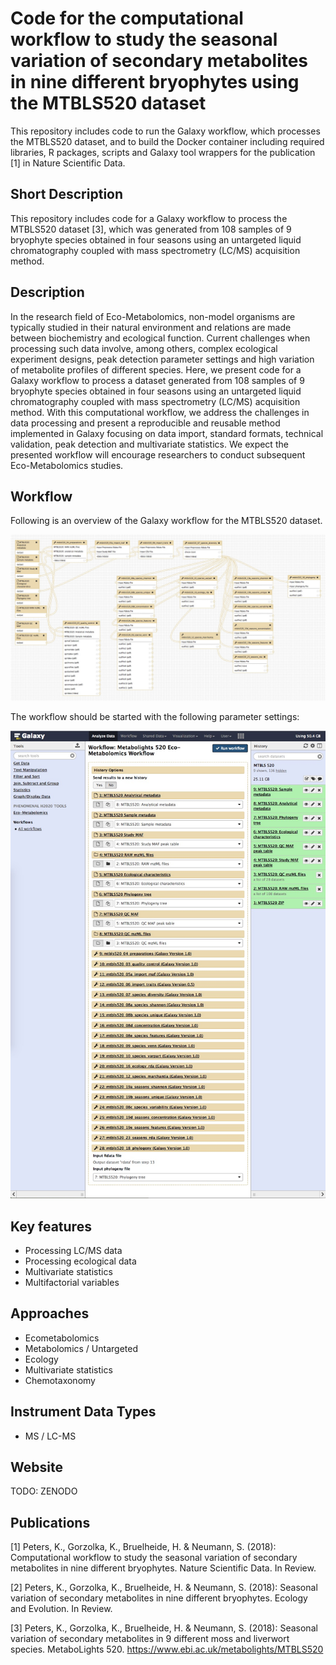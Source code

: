 # Code for the computational workflow to study the seasonal variation of secondary metabolites in nine different bryophytes using the MTBLS520 dataset
This repository includes code to run the Galaxy workflow, which processes the MTBLS520 dataset, and to build the Docker container including required libraries, R packages, scripts and Galaxy tool wrappers for the publication [1] in Nature Scientific Data.

## Short Description
This repository includes code for a Galaxy workflow to process the MTBLS520 dataset [3], which was generated from 108 samples of 9 bryophyte species obtained in four seasons using an untargeted liquid chromatography coupled with mass spectrometry (LC/MS) acquisition method.

## Description
In the research field of Eco-Metabolomics, non-model organisms are typically studied in their natural environment and relations are made between biochemistry and ecological function. Current challenges when processing such data involve, among others, complex ecological experiment designs, peak detection parameter settings and high variation of metabolite profiles of different species. Here, we present code for a Galaxy workflow to process a dataset generated from 108 samples of 9 bryophyte species obtained in four seasons using an untargeted liquid chromatography coupled with mass spectrometry (LC/MS) acquisition method. With this computational workflow, we address the challenges in data processing and present a reproducible and reusable method implemented in Galaxy focusing on data import, standard formats, technical validation, peak detection and multivariate statistics. We expect the presented workflow will encourage researchers to conduct subsequent Eco-Metabolomics studies.

## Workflow
Following is an overview of the Galaxy workflow for the MTBLS520 dataset.

![mtbls520_workflow](galaxy/mtbls520_workflow.jpg)

The workflow should be started with the following parameter settings:

![mtbls520_workflow_settings](galaxy/mtbls520_workflow_settings.jpg)

## Key features
- Processing LC/MS data
- Processing ecological data
- Multivariate statistics
- Multifactorial variables

## Approaches
- Ecometabolomics
- Metabolomics / Untargeted
- Ecology
- Multivariate statistics
- Chemotaxonomy

## Instrument Data Types
- MS / LC-MS

## Website
TODO: ZENODO

## Publications
[1] Peters, K., Gorzolka, K., Bruelheide, H. & Neumann, S. (2018): Computational workflow to study the seasonal variation of secondary metabolites in nine different bryophytes. Nature Scientific Data. In Review.

[2] Peters, K., Gorzolka, K., Bruelheide, H. & Neumann, S. (2018): Seasonal variation of secondary metabolites in nine different bryophytes. Ecology and Evolution. In Review.

[3] Peters, K., Gorzolka, K., Bruelheide, H. & Neumann, S. (2018): Seasonal variation of secondary metabolites in 9 different moss and liverwort species. MetaboLights 520. https://www.ebi.ac.uk/metabolights/MTBLS520


